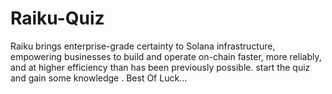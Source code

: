 # Raiku-Quiz
Raiku brings enterprise-grade certainty to Solana infrastructure, empowering businesses to build and operate on-chain faster, more reliably, and at higher efficiency than has been previously possible. start the quiz and gain some knowledge . Best Of Luck...
